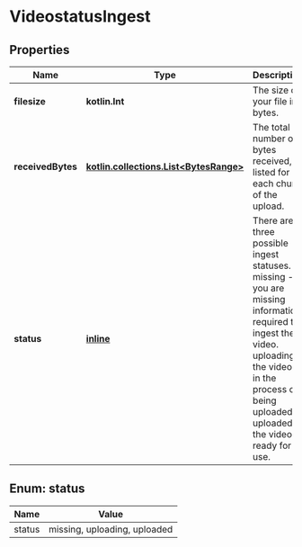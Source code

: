 
# VideostatusIngest

## Properties
Name | Type | Description | Notes
------------ | ------------- | ------------- | -------------
**filesize** | **kotlin.Int** | The size of your file in bytes. |  [optional]
**receivedBytes** | [**kotlin.collections.List&lt;BytesRange&gt;**](BytesRange.md) | The total number of bytes received, listed for each chunk of the upload. |  [optional]
**status** | [**inline**](#Status) | There are three possible ingest statuses. missing - you are missing information required to ingest the video. uploading - the video is in the process of being uploaded. uploaded - the video is ready for use. |  [optional]


<a name="Status"></a>
## Enum: status
Name | Value
---- | -----
status | missing, uploading, uploaded




